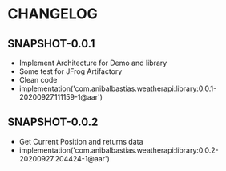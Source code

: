 # CHANGELOG

## SNAPSHOT-0.0.1

* Implement Architecture for Demo and library
* Some test for JFrog Artifactory
* Clean code
* implementation('com.anibalbastias.weatherapi:library:0.0.1-20200927.111159-1@aar')

## SNAPSHOT-0.0.2

* Get Current Position and returns data
* implementation('com.anibalbastias.weatherapi:library:0.0.2-20200927.204424-1@aar')